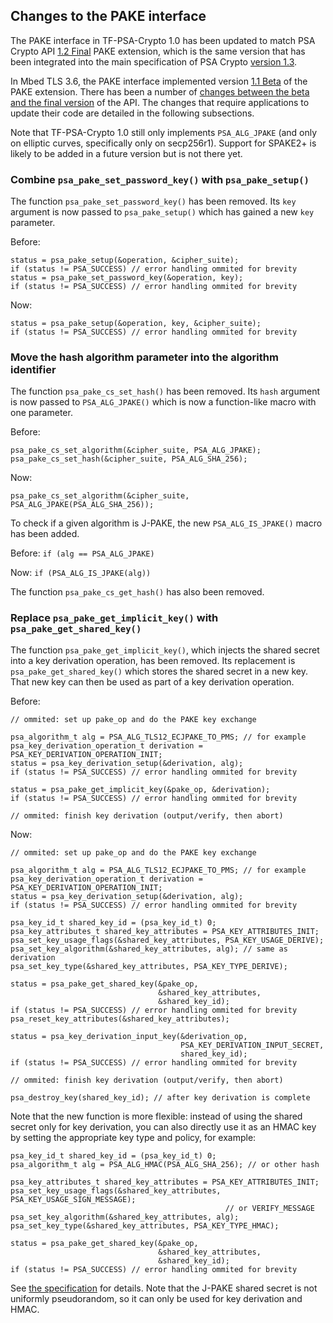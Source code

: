## Changes to the PAKE interface

The PAKE interface in TF-PSA-Crypto 1.0 has been updated to match PSA Crypto API [1.2 Final](https://arm-software.github.io/psa-api/crypto/1.2/ext-pake/) PAKE extension, which is the same version that has been integrated into the main specification of PSA Crypto [version 1.3](https://arm-software.github.io/psa-api/crypto/1.3/).

In Mbed TLS 3.6, the PAKE interface implemented version [1.1 Beta](https://arm-software.github.io/psa-api/crypto/1.1/ext-pake/) of the PAKE extension. There has been a number of [changes between the beta and the final version](https://arm-software.github.io/psa-api/crypto/1.2/ext-pake/appendix/history.html#changes-between-beta-1-and-final) of the API. The changes that require applications to update their code are detailed in the following subsections.

Note that TF-PSA-Crypto 1.0 still only implements `PSA_ALG_JPAKE` (and only on elliptic curves, specifically only on secp256r1). Support for SPAKE2+ is likely to be added in a future version but is not there yet.

### Combine `psa_pake_set_password_key()` with `psa_pake_setup()`

The function `psa_pake_set_password_key()` has been removed. Its `key` argument is now passed to `psa_pake_setup()` which has gained a new `key` parameter.

Before:

```
status = psa_pake_setup(&operation, &cipher_suite);
if (status != PSA_SUCCESS) // error handling ommited for brevity
status = psa_pake_set_password_key(&operation, key);
if (status != PSA_SUCCESS) // error handling ommited for brevity
```

Now:

```
status = psa_pake_setup(&operation, key, &cipher_suite);
if (status != PSA_SUCCESS) // error handling ommited for brevity
```

### Move the hash algorithm parameter into the algorithm identifier

The function `psa_pake_cs_set_hash()` has been removed. Its `hash` argument is now passed to `PSA_ALG_JPAKE()` which is now a function-like macro with one parameter.

Before:

```
psa_pake_cs_set_algorithm(&cipher_suite, PSA_ALG_JPAKE);
psa_pake_cs_set_hash(&cipher_suite, PSA_ALG_SHA_256);
```

Now:

```
psa_pake_cs_set_algorithm(&cipher_suite, PSA_ALG_JPAKE(PSA_ALG_SHA_256));
```

To check if a given algorithm is J-PAKE, the new `PSA_ALG_IS_JPAKE()` macro has been added.

Before: `if (alg == PSA_ALG_JPAKE)`

Now: `if (PSA_ALG_IS_JPAKE(alg))`

The function `psa_pake_cs_get_hash()` has also been removed.

### Replace `psa_pake_get_implicit_key()` with `psa_pake_get_shared_key()`

The function `psa_pake_get_implicit_key()`, which injects the shared secret into a key derivation operation, has been removed. Its replacement is `psa_pake_get_shared_key()` which stores the shared secret in a new key. That new key can then be used as part of a key derivation operation.

Before:

```
// ommited: set up pake_op and do the PAKE key exchange

psa_algorithm_t alg = PSA_ALG_TLS12_ECJPAKE_TO_PMS; // for example
psa_key_derivation_operation_t derivation = PSA_KEY_DERIVATION_OPERATION_INIT;
status = psa_key_derivation_setup(&derivation, alg);
if (status != PSA_SUCCESS) // error handling ommited for brevity

status = psa_pake_get_implicit_key(&pake_op, &derivation);
if (status != PSA_SUCCESS) // error handling ommited for brevity

// ommited: finish key derivation (output/verify, then abort)
```

Now:

```
// ommited: set up pake_op and do the PAKE key exchange

psa_algorithm_t alg = PSA_ALG_TLS12_ECJPAKE_TO_PMS; // for example
psa_key_derivation_operation_t derivation = PSA_KEY_DERIVATION_OPERATION_INIT;
status = psa_key_derivation_setup(&derivation, alg);
if (status != PSA_SUCCESS) // error handling ommited for brevity

psa_key_id_t shared_key_id = (psa_key_id_t) 0;
psa_key_attributes_t shared_key_attributes = PSA_KEY_ATTRIBUTES_INIT;
psa_set_key_usage_flags(&shared_key_attributes, PSA_KEY_USAGE_DERIVE);
psa_set_key_algorithm(&shared_key_attributes, alg); // same as derivation
psa_set_key_type(&shared_key_attributes, PSA_KEY_TYPE_DERIVE);

status = psa_pake_get_shared_key(&pake_op,
                                 &shared_key_attributes,
                                 &shared_key_id);
if (status != PSA_SUCCESS) // error handling ommited for brevity
psa_reset_key_attributes(&shared_key_attributes);

status = psa_key_derivation_input_key(&derivation_op,
                                      PSA_KEY_DERIVATION_INPUT_SECRET,
                                      shared_key_id);
if (status != PSA_SUCCESS) // error handling ommited for brevity

// ommited: finish key derivation (output/verify, then abort)

psa_destroy_key(shared_key_id); // after key derivation is complete
```

Note that the new function is more flexible: instead of using the shared secret
only for key derivation, you can also directly use it as an HMAC key by setting
the appropriate key type and policy, for example:

```
psa_key_id_t shared_key_id = (psa_key_id_t) 0;
psa_algorithm_t alg = PSA_ALG_HMAC(PSA_ALG_SHA_256); // or other hash

psa_key_attributes_t shared_key_attributes = PSA_KEY_ATTRIBUTES_INIT;
psa_set_key_usage_flags(&shared_key_attributes, PSA_KEY_USAGE_SIGN_MESSAGE);
                                                // or VERIFY_MESSAGE
psa_set_key_algorithm(&shared_key_attributes, alg);
psa_set_key_type(&shared_key_attributes, PSA_KEY_TYPE_HMAC);

status = psa_pake_get_shared_key(&pake_op,
                                 &shared_key_attributes,
                                 &shared_key_id);
if (status != PSA_SUCCESS) // error handling ommited for brevity
```

See [the specification](https://arm-software.github.io/psa-api/crypto/1.3/api/ops/pake.html#c.psa_pake_get_shared_key) for details. Note that the J-PAKE shared secret is not uniformly pseudorandom, so it can only be used for key derivation and HMAC.
